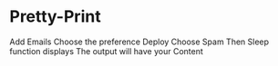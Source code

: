 # Pretty-Print
Add Emails
Choose the preference 
Deploy
Choose Spam
Then Sleep function displays
The output will have your Content
